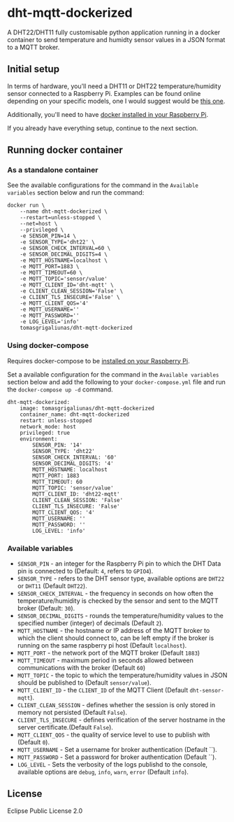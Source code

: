 # dht-mqtt-dockerized
A DHT22/DHT11 fully customisable python application running in a docker container to send temperature and humidty sensor values in a JSON format to a MQTT broker.

## Initial setup
In terms of hardware, you'll need a DHT11 or DHT22 temperature/humidity sensor connected to a Raspberry Pi. Examples can be found online depending on your specific models, one I would suggest would be [this one](https://www.instructables.com/Raspberry-Pi-Tutorial-How-to-Use-the-DHT-22/).

Additionally, you'll need to have [docker installed in your Raspberry Pi](https://phoenixnap.com/kb/docker-on-raspberry-pi).

If you already have everything setup, continue to the next section.

## Running docker container

### As a standalone container
See the available configurations for the command in the `Available variables` section below and run the command:

```
docker run \
    --name dht-mqtt-dockerized \
    --restart=unless-stopped \
    --net=host \
    --privileged \
    -e SENSOR_PIN=14 \
    -e SENSOR_TYPE='dht22' \
    -e SENSOR_CHECK_INTERVAL=60 \
    -e SENSOR_DECIMAL_DIGITS=4 \
    -e MQTT_HOSTNAME=localhost \
    -e MQTT_PORT=1883 \
    -e MQTT_TIMEOUT=60 \
    -e MQTT_TOPIC='sensor/value'
    -e MQTT_CLIENT_ID='dht-mqtt' \
    -e CLIENT_CLEAN_SESSION='False' \
    -e CLIENT_TLS_INSECURE='False' \
    -e MQTT_CLIENT_QOS='4'
    -e MQTT_USERNAME=''
    -e MQTT_PASSWORD=''
    -e LOG_LEVEL='info'
    tomasgrigaliunas/dht-mqtt-dockerized
```


### Using docker-compose
Requires docker-compose to be [installed on your Raspberry Pi](https://dev.to/rohansawant/installing-docker-and-docker-compose-on-the-raspberry-pi-in-5-simple-steps-3mgl).

Set a available configuration for the command in the `Available variables` section below and add the following to your `docker-compose.yml` file and run the `docker-compose up -d` command.
```
dht-mqtt-dockerized:
    image: tomasgrigaliunas/dht-mqtt-dockerized
    container_name: dht-mqtt-dockerized
    restart: unless-stopped
    network_mode: host
    privileged: true
    environment:
        SENSOR_PIN: '14'
        SENSOR_TYPE: 'dht22'
        SENSOR_CHECK_INTERVAL: '60'
        SENSOR_DECIMAL_DIGITS: '4'
        MQTT_HOSTNAME: localhost
        MQTT_PORT: 1883
        MQTT_TIMEOUT: 60
        MQTT_TOPIC: 'sensor/value'
        MQTT_CLIENT_ID: 'dht22-mqtt'
        CLIENT_CLEAN_SESSION: 'False'
        CLIENT_TLS_INSECURE: 'False'
        MQTT_CLIENT_QOS: '4'
        MQTT_USERNAME: ''
        MQTT_PASSWORD: ''
        LOG_LEVEL: 'info'
```

### Available variables

- `SENSOR_PIN` - an integer for the Raspberry Pi pin to which the DHT Data pin is connected to (Default: `4`, refers to `GPIO4`).
- `SENSOR_TYPE` - refers to the DHT sensor type, available options are `DHT22` or `DHT11` (Default `DHT22`).
- `SENSOR_CHECK_INTERVAL` - the frequency in seconds on how often the temperature/humidity is checked by the sensor and sent to the MQTT broker (Default: `30`).
- `SENSOR_DECIMAL_DIGITS` - rounds the temperature/humidity values to the specified number (integer) of decimals (Default `2`).
- `MQTT_HOSTNAME` - the hostname or IP address of the MQTT broker to which the client should connect to, can be left empty if the broker is running on the same raspberry pi host (Default `localhost`).
- `MQTT_PORT` - the network port of the MQTT broker (Default `1883`)
- `MQTT_TIMEOUT` - maximum period in seconds allowed between communications with the broker (Default `60`)
- `MQTT_TOPIC` - the topic to which the temperature/humidity values in JSON should be published to (Default `sensor/value`).
- `MQTT_CLIENT_ID` - the `CLIENT_ID` of the MQTT Client (Default `dht-sensor-mqtt`).
- `CLIENT_CLEAN_SESSION` - defines whether the session is only stored in memory not persisted (Default `False`).
- `CLIENT_TLS_INSECURE` - defines verification of the server hostname in the server certificate.(Default `False`).
- `MQTT_CLIENT_QOS` - the quality of service level to use to publish with (Default `0`).
- `MQTT_USERNAME` - Set a username for broker authentication (Default ``).
- `MQTT_PASSWORD` - Set a password for broker authentication (Default ``).
- `LOG_LEVEL` - Sets the verbosity of the logs publishd to the console, available options are `debug`, `info`, `warn`, `error` (Default `info`).

## License
Eclipse Public License 2.0
